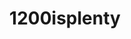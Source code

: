 ---
title: 1200isplenty
crosslinks:
- budgetcooking
- 1200isjerky
- loseit
- 1500isplenty
- u_imguralbumbot
- intermittentfasting
- vegan1200isplenty
- Fitness
- youtubefactsbot
- fasting
- GifRecipes
- MealPrepSunday
- ketorecipes
- grilledcheese
- youtubot
- gainit
- 1200isplentyketo
- metric_units
- EatCheapAndHealthy
- xxfitness
---